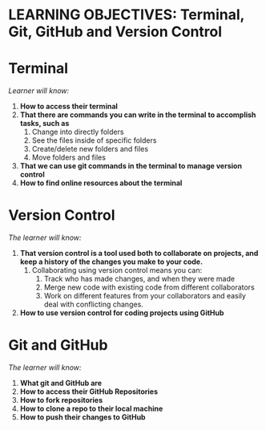 # LEARNING OBJECTIVES: Terminal, Git, GitHub and Version Control

# Terminal

_Learner will know:_

1. **How to access their terminal**
2. **That there are commands you can write in the terminal to accomplish tasks, such as**
   1. Change into directly folders
   2. See the files inside of specific folders
   3. Create/delete new folders and files
   4. Move folders and files
3. **That we can use git commands in the terminal to manage version control**
4. **How to find online resources about the terminal**

# Version Control

_The learner will know:_

1. **That version control is a tool used both to collaborate on projects, and keep a history of the changes you make to your code.**
   1. Collaborating using version control means you can:
      1. Track who has made changes, and when they were made
      2. Merge new code with existing code from different collaborators
      3. Work on different features from your collaborators and easily deal with conflicting changes.
2. **How to use version control for coding projects using GitHub**

# Git and GitHub

_The learner will know:_

1. **What git and GitHub are**
2. **How to access their GitHub Repositories**
3. **How to fork repositories**
4. **How to clone a repo to their local machine**
5. **How to push their changes to GitHub**
